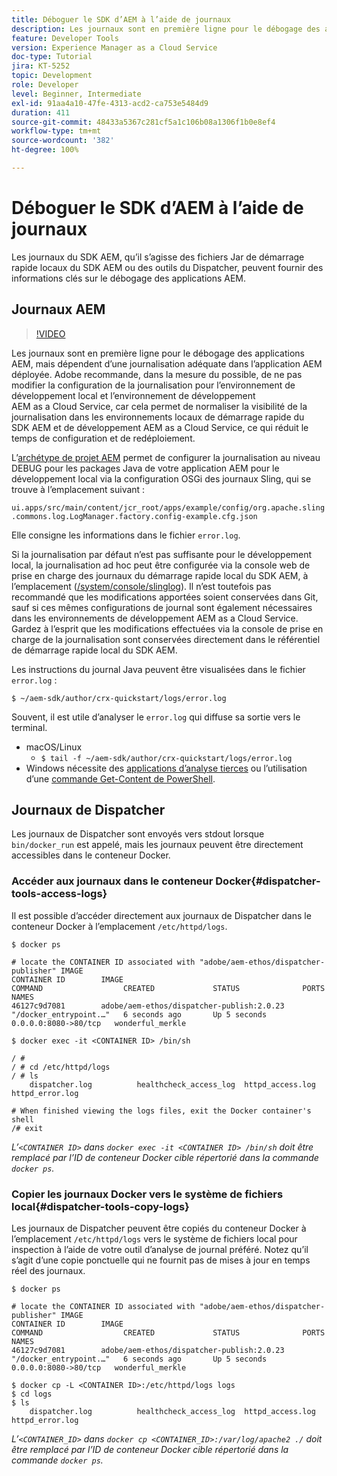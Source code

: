 ```yaml
---
title: Déboguer le SDK d’AEM à l’aide de journaux
description: Les journaux sont en première ligne pour le débogage des applications AEM, mais dépendent d’une journalisation adéquate dans l’application AEM déployée.
feature: Developer Tools
version: Experience Manager as a Cloud Service
doc-type: Tutorial
jira: KT-5252
topic: Development
role: Developer
level: Beginner, Intermediate
exl-id: 91aa4a10-47fe-4313-acd2-ca753e5484d9
duration: 411
source-git-commit: 48433a5367c281cf5a1c106b08a1306f1b0e8ef4
workflow-type: tm+mt
source-wordcount: '382'
ht-degree: 100%

---
```


# Déboguer le SDK d’AEM à l’aide de journaux

Les journaux du SDK AEM, qu’il s’agisse des fichiers Jar de démarrage rapide locaux du SDK AEM ou des outils du Dispatcher, peuvent fournir des informations clés sur le débogage des applications AEM.

## Journaux AEM

>[!VIDEO](https://video.tv.adobe.com/v/34334?quality=12&learn=on)

Les journaux sont en première ligne pour le débogage des applications AEM, mais dépendent d’une journalisation adéquate dans l’application AEM déployée. Adobe recommande, dans la mesure du possible, de ne pas modifier la configuration de la journalisation pour l’environnement de développement local et l’environnement de développement AEM as a Cloud Service, car cela permet de normaliser la visibilité de la journalisation dans les environnements locaux de démarrage rapide du SDK AEM et de développement AEM as a Cloud Service, ce qui réduit le temps de configuration et de redéploiement.

L’[archétype de projet AEM](https://github.com/adobe/aem-project-archetype) permet de configurer la journalisation au niveau DEBUG pour les packages Java de votre application AEM pour le développement local via la configuration OSGi des journaux Sling, qui se trouve à l’emplacement suivant :

`ui.apps/src/main/content/jcr_root/apps/example/config/org.apache.sling.commons.log.LogManager.factory.config-example.cfg.json`

Elle consigne les informations dans le fichier `error.log`.

Si la journalisation par défaut n’est pas suffisante pour le développement local, la journalisation ad hoc peut être configurée via la console web de prise en charge des journaux du démarrage rapide local du SDK AEM, à l’emplacement ([/system/console/slinglog](http://localhost:4502/system/console/slinglog)). Il n’est toutefois pas recommandé que les modifications apportées soient conservées dans Git, sauf si ces mêmes configurations de journal sont également nécessaires dans les environnements de développement AEM as a Cloud Service. Gardez à l’esprit que les modifications effectuées via la console de prise en charge de la journalisation sont conservées directement dans le référentiel de démarrage rapide local du SDK AEM.

Les instructions du journal Java peuvent être visualisées dans le fichier `error.log` :

```
$ ~/aem-sdk/author/crx-quickstart/logs/error.log
```

Souvent, il est utile d’analyser le `error.log` qui diffuse sa sortie vers le terminal.

+ macOS/Linux
   + `$ tail -f ~/aem-sdk/author/crx-quickstart/logs/error.log`
+ Windows nécessite des [applications d’analyse tierces](https://stackoverflow.com/questions/187587/a-windows-equivalent-of-the-unix-tail-command) ou l’utilisation d’une [commande Get-Content de PowerShell](https://stackoverflow.com/a/46444596/133936).

## Journaux de Dispatcher

Les journaux de Dispatcher sont envoyés vers stdout lorsque `bin/docker_run` est appelé, mais les journaux peuvent être directement accessibles dans le conteneur Docker.

### Accéder aux journaux dans le conteneur Docker{#dispatcher-tools-access-logs}

Il est possible d’accéder directement aux journaux de Dispatcher dans le conteneur Docker à l’emplacement `/etc/httpd/logs`.

```shell
$ docker ps

# locate the CONTAINER ID associated with "adobe/aem-ethos/dispatcher-publisher" IMAGE
CONTAINER ID        IMAGE                                       COMMAND                  CREATED             STATUS              PORTS                  NAMES
46127c9d7081        adobe/aem-ethos/dispatcher-publish:2.0.23   "/docker_entrypoint.…"   6 seconds ago       Up 5 seconds        0.0.0.0:8080->80/tcp   wonderful_merkle

$ docker exec -it <CONTAINER ID> /bin/sh

/ # 
/ # cd /etc/httpd/logs
/ # ls
    dispatcher.log          healthcheck_access_log  httpd_access.log        httpd_error.log

# When finished viewing the logs files, exit the Docker container's shell
/# exit
```

_L’`<CONTAINER ID>` dans `docker exec -it <CONTAINER ID> /bin/sh` doit être remplacé par l’ID de conteneur Docker cible répertorié dans la commande `docker ps`._


### Copier les journaux Docker vers le système de fichiers local{#dispatcher-tools-copy-logs}

Les journaux de Dispatcher peuvent être copiés du conteneur Docker à l’emplacement `/etc/httpd/logs` vers le système de fichiers local pour inspection à l’aide de votre outil d’analyse de journal préféré. Notez qu’il s’agit d’une copie ponctuelle qui ne fournit pas de mises à jour en temps réel des journaux.

```shell
$ docker ps

# locate the CONTAINER ID associated with "adobe/aem-ethos/dispatcher-publisher" IMAGE
CONTAINER ID        IMAGE                                       COMMAND                  CREATED             STATUS              PORTS                  NAMES
46127c9d7081        adobe/aem-ethos/dispatcher-publish:2.0.23   "/docker_entrypoint.…"   6 seconds ago       Up 5 seconds        0.0.0.0:8080->80/tcp   wonderful_merkle

$ docker cp -L <CONTAINER ID>:/etc/httpd/logs logs 
$ cd logs
$ ls
    dispatcher.log          healthcheck_access_log  httpd_access.log        httpd_error.log
```

_L’`<CONTAINER_ID>` dans `docker cp <CONTAINER_ID>:/var/log/apache2 ./` doit être remplacé par l’ID de conteneur Docker cible répertorié dans la commande `docker ps`._
